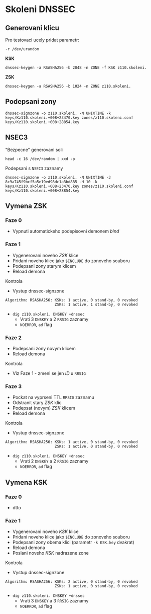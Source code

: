 # Skoleni DNSSEC

## Generovani klicu

Pro testovaci ucely pridat parametr:

    -r /dev/urandom

**KSK**

    dnssec-keygen -a RSASHA256 -b 2048 -n ZONE -f KSK z110.skoleni.

**ZSK**

    dnssec-keygen -a RSASHA256 -b 1024 -n ZONE z110.skoleni.

## Podepsani zony

    dnssec-signzone -o z110.skoleni. -N UNIXTIME -k keys/Kz110.skoleni.+008+23470.key zones/z110.skoleni.conf keys/Kz110.skoleni.+008+28854.key

## NSEC3

"Bezpecne" generovani soli

    head -c 16 /dev/random | xxd -p

Podepsani s `NSEC3` zaznamy

    dnssec-signzone -o z110.skoleni. -N UNIXTIME -3 8c9a745f9bcf5a5e19ed98dc1a3bd885 -H 10 -k keys/Kz110.skoleni.+008+23470.key zones/z110.skoleni.conf keys/Kz110.skoleni.+008+28854.key

## Vymena ZSK

### Faze 0

  * Vypnuti automatickeho podepisovni demonem *bind*

### Faze 1

  * Vygenerovani noveho *ZSK* klice
  * Pridani noveho klice jako `$INCLUDE` do zonoveho souboru
  * Podepsani zony starym klicem
  * Reload demona

Kontrola

  * Vystup dnssec-signzone

```
Algorithm: RSASHA256: KSKs: 1 active, 0 stand-by, 0 revoked
                      ZSKs: 1 active, 1 stand-by, 0 revoked
```

  * `dig z110.skoleni. DNSKEY +dnssec`
    * Vrati 3 `DNSKEY` a 2 `RRSIG` zaznamy
    * `NOERROR`, `ad` flag

### Faze 2

  * Podepsani zony novym klicem
  * Reload demona

Kontrola

  * Viz Faze 1 - zmeni se jen *ID* u `RRSIG`

### Faze 3

  * Pockat na vyprseni TTL `RRSIG` zaznamu
  * Odstranit stary *ZSK* klic
  * Podepsat (novym) *ZSK* klicem
  * Reload demona

Kontrola

  * Vystup dnssec-signzone

```
Algorithm: RSASHA256: KSKs: 1 active, 0 stand-by, 0 revoked
                      ZSKs: 1 active, 0 stand-by, 0 revoked

```

  * `dig z110.skoleni. DNSKEY +dnssec`
    * Vrati 2 `DNSKEY` a 2 `RRSIG` zaznamy
    * `NOERROR`, `ad` flag

## Vymena KSK

### Faze 0

  * dtto

### Faze 1

  * Vygenerovani noveho *KSK* klice
  * Pridani noveho klice jako `$INCLUDE` do zonoveho souboru
  * Podepsani zony obema klici (parametr `-k KSK.key` dvakrat)
  * Reload demona
  * Poslani noveho *KSK* nadrazene zone

Kontrola

  * Vystup dnssec-signzone

```
Algorithm: RSASHA256: KSKs: 2 active, 0 stand-by, 0 revoked
                      ZSKs: 1 active, 0 stand-by, 0 revoked
```

  * `dig z110.skoleni. DNSKEY +dnssec`
    * Vrati 3 `DNSKEY` a 3 `RRSIG` zaznamy
    * `NOERROR`, `ad` flag


